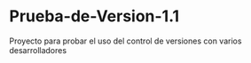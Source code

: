 # Prueba-de-Version-1.1
Proyecto para probar el uso del control de versiones con varios desarrolladores
